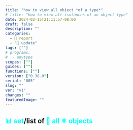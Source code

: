 ```yaml
---
title: "how to view all object *of a type*"
# title: "how to view all isntances of an object-type"
date: 2024-02-15T21:11:57-08:00
draft: false
description: ""
categories:
  - 📓 report
  - "🔱 update"
tags: [""]
# programs:
#  - anytype
scopes: [""]
guides: [""]
functions: [""]
version: ["0.38.0"]
serial: "005"
slug: ""
ver: "v1"
changes: ""
featuredImage: ""
---
```


## <span style="color: aqua;">📊 set</span>/list of <span style="color: aqua;">💠 all</span> <span style="color: aqua;">⚛️ objects</span>
<style>


<!-- scraps
~ ~ ~ ~ ~ ~ ~ ~ ~ ~ ~ ~ ~ ~ ~ ~ ~ ~ ~ ~ ~ ~ ~ ~ ~ ~ ~ ~
~ • ~ • ~ • ~ • ~ • ~ • ~ • ~ • ~ • ~ • ~ • ~ • ~ • ~ •
~ ~ ~ ~ ~ ~ ~ ~ ~ ~ ~ ~ ~ ~ ~ ~ ~ ~ ~ ~ ~ ~ ~ ~ ~ ~ ~ ~

-->
